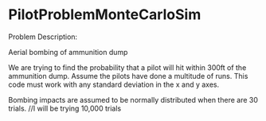 # PilotProblemMonteCarloSim

Problem Description:

Aerial bombing of ammunition dump

We are trying to find the probability that a pilot will hit within 300ft of the ammunition dump. Assume the pilots have done a multitude of runs. This code must work with any standard deviation in the x and y axes.

Bombing impacts are assumed to be normally distributed when there are 30 trials.
//I will be trying 10,000 trials
